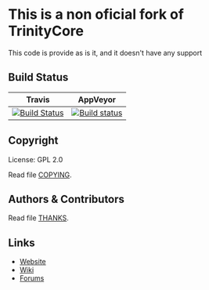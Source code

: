 # This is a non oficial fork of TrinityCore

This code is provide as is it, and it doesn't have any support

## Build Status
|Travis|AppVeyor|
|------|--------|
|[![Build Status](https://travis-ci.org/JorTurFer/Sirion.svg?branch=master)](https://travis-ci.org/JorTurFer/Sirion)|[![Build status](https://ci.appveyor.com/api/projects/status/t1wu9hc3nldeb00c?svg=true)](https://ci.appveyor.com/project/kabestrus/servercore)




## Copyright

License: GPL 2.0

Read file [COPYING](COPYING).


## Authors &amp; Contributors

Read file [THANKS](THANKS).


## Links

* [Website](https://www.trinitycore.org)
* [Wiki](https://www.trinitycore.info)
* [Forums](https://community.trinitycore.org)
